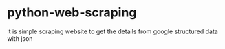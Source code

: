 # python-web-scraping
it is simple scraping website to get the details from google structured data with json <script> tag.
